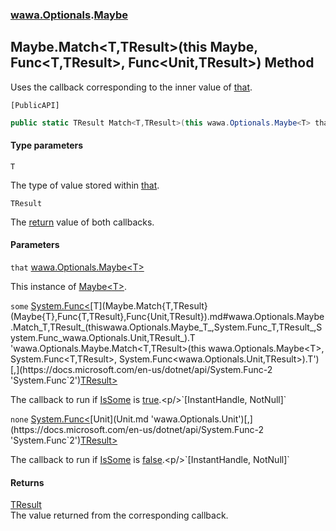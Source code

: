 ### [wawa.Optionals](wawa.Optionals.md 'wawa.Optionals').[Maybe](Maybe.md 'wawa.Optionals.Maybe')

## Maybe.Match<T,TResult>(this Maybe<T>, Func<T,TResult>, Func<Unit,TResult>) Method

Uses the callback corresponding to the inner value of [that](Maybe.Match{T,TResult}(Maybe{T},Func{T,TResult},Func{Unit,TResult}).md#wawa.Optionals.Maybe.Match_T,TResult_(thiswawa.Optionals.Maybe_T_,System.Func_T,TResult_,System.Func_wawa.Optionals.Unit,TResult_).that 'wawa.Optionals.Maybe.Match<T,TResult>(this wawa.Optionals.Maybe<T>, System.Func<T,TResult>, System.Func<wawa.Optionals.Unit,TResult>).that').<p/>`[PublicAPI]`

```csharp
public static TResult Match<T,TResult>(this wawa.Optionals.Maybe<T> that, System.Func<T,TResult> some, System.Func<wawa.Optionals.Unit,TResult> none);
```
#### Type parameters

<a name='wawa.Optionals.Maybe.Match_T,TResult_(thiswawa.Optionals.Maybe_T_,System.Func_T,TResult_,System.Func_wawa.Optionals.Unit,TResult_).T'></a>

`T`

The type of value stored within [that](Maybe.Match{T,TResult}(Maybe{T},Func{T,TResult},Func{Unit,TResult}).md#wawa.Optionals.Maybe.Match_T,TResult_(thiswawa.Optionals.Maybe_T_,System.Func_T,TResult_,System.Func_wawa.Optionals.Unit,TResult_).that 'wawa.Optionals.Maybe.Match<T,TResult>(this wawa.Optionals.Maybe<T>, System.Func<T,TResult>, System.Func<wawa.Optionals.Unit,TResult>).that').

<a name='wawa.Optionals.Maybe.Match_T,TResult_(thiswawa.Optionals.Maybe_T_,System.Func_T,TResult_,System.Func_wawa.Optionals.Unit,TResult_).TResult'></a>

`TResult`

The [return](https://docs.microsoft.com/en-us/dotnet/csharp/language-reference/keywords/return 'https://docs.microsoft.com/en-us/dotnet/csharp/language-reference/keywords/return') value of both callbacks.
#### Parameters

<a name='wawa.Optionals.Maybe.Match_T,TResult_(thiswawa.Optionals.Maybe_T_,System.Func_T,TResult_,System.Func_wawa.Optionals.Unit,TResult_).that'></a>

`that` [wawa.Optionals.Maybe&lt;](Maybe{T}.md 'wawa.Optionals.Maybe<T>')[T](Maybe.Match{T,TResult}(Maybe{T},Func{T,TResult},Func{Unit,TResult}).md#wawa.Optionals.Maybe.Match_T,TResult_(thiswawa.Optionals.Maybe_T_,System.Func_T,TResult_,System.Func_wawa.Optionals.Unit,TResult_).T 'wawa.Optionals.Maybe.Match<T,TResult>(this wawa.Optionals.Maybe<T>, System.Func<T,TResult>, System.Func<wawa.Optionals.Unit,TResult>).T')[&gt;](Maybe{T}.md 'wawa.Optionals.Maybe<T>')

This instance of [Maybe&lt;T&gt;](Maybe{T}.md 'wawa.Optionals.Maybe<T>').

<a name='wawa.Optionals.Maybe.Match_T,TResult_(thiswawa.Optionals.Maybe_T_,System.Func_T,TResult_,System.Func_wawa.Optionals.Unit,TResult_).some'></a>

`some` [System.Func&lt;](https://docs.microsoft.com/en-us/dotnet/api/System.Func-2 'System.Func`2')[T](Maybe.Match{T,TResult}(Maybe{T},Func{T,TResult},Func{Unit,TResult}).md#wawa.Optionals.Maybe.Match_T,TResult_(thiswawa.Optionals.Maybe_T_,System.Func_T,TResult_,System.Func_wawa.Optionals.Unit,TResult_).T 'wawa.Optionals.Maybe.Match<T,TResult>(this wawa.Optionals.Maybe<T>, System.Func<T,TResult>, System.Func<wawa.Optionals.Unit,TResult>).T')[,](https://docs.microsoft.com/en-us/dotnet/api/System.Func-2 'System.Func`2')[TResult](Maybe.Match{T,TResult}(Maybe{T},Func{T,TResult},Func{Unit,TResult}).md#wawa.Optionals.Maybe.Match_T,TResult_(thiswawa.Optionals.Maybe_T_,System.Func_T,TResult_,System.Func_wawa.Optionals.Unit,TResult_).TResult 'wawa.Optionals.Maybe.Match<T,TResult>(this wawa.Optionals.Maybe<T>, System.Func<T,TResult>, System.Func<wawa.Optionals.Unit,TResult>).TResult')[&gt;](https://docs.microsoft.com/en-us/dotnet/api/System.Func-2 'System.Func`2')

The callback to run if [IsSome](Maybe{T}.IsSome.md 'wawa.Optionals.Maybe<T>.IsSome') is [true](https://docs.microsoft.com/en-us/dotnet/csharp/language-reference/builtin-types/bool 'https://docs.microsoft.com/en-us/dotnet/csharp/language-reference/builtin-types/bool').<p/>`[InstantHandle, NotNull]`

<a name='wawa.Optionals.Maybe.Match_T,TResult_(thiswawa.Optionals.Maybe_T_,System.Func_T,TResult_,System.Func_wawa.Optionals.Unit,TResult_).none'></a>

`none` [System.Func&lt;](https://docs.microsoft.com/en-us/dotnet/api/System.Func-2 'System.Func`2')[Unit](Unit.md 'wawa.Optionals.Unit')[,](https://docs.microsoft.com/en-us/dotnet/api/System.Func-2 'System.Func`2')[TResult](Maybe.Match{T,TResult}(Maybe{T},Func{T,TResult},Func{Unit,TResult}).md#wawa.Optionals.Maybe.Match_T,TResult_(thiswawa.Optionals.Maybe_T_,System.Func_T,TResult_,System.Func_wawa.Optionals.Unit,TResult_).TResult 'wawa.Optionals.Maybe.Match<T,TResult>(this wawa.Optionals.Maybe<T>, System.Func<T,TResult>, System.Func<wawa.Optionals.Unit,TResult>).TResult')[&gt;](https://docs.microsoft.com/en-us/dotnet/api/System.Func-2 'System.Func`2')

The callback to run if [IsSome](Maybe{T}.IsSome.md 'wawa.Optionals.Maybe<T>.IsSome') is [false](https://docs.microsoft.com/en-us/dotnet/csharp/language-reference/builtin-types/bool 'https://docs.microsoft.com/en-us/dotnet/csharp/language-reference/builtin-types/bool').<p/>`[InstantHandle, NotNull]`

#### Returns
[TResult](Maybe.Match{T,TResult}(Maybe{T},Func{T,TResult},Func{Unit,TResult}).md#wawa.Optionals.Maybe.Match_T,TResult_(thiswawa.Optionals.Maybe_T_,System.Func_T,TResult_,System.Func_wawa.Optionals.Unit,TResult_).TResult 'wawa.Optionals.Maybe.Match<T,TResult>(this wawa.Optionals.Maybe<T>, System.Func<T,TResult>, System.Func<wawa.Optionals.Unit,TResult>).TResult')  
The value returned from the corresponding callback.